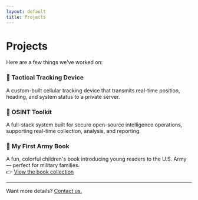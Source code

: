 ```yaml
---
layout: default
title: Projects
---
```


# Projects

Here are a few things we've worked on:

### 📡 Tactical Tracking Device
A custom-built cellular tracking device that transmits real-time position, heading, and system status to a private server.

### 🧠 OSINT Toolkit
A full-stack system built for secure open-source intelligence operations, supporting real-time collection, analysis, and reporting.

### 📘 My First Army Book
A fun, colorful children's book introducing young readers to the U.S. Army — perfect for military families.  
👉 [View the book collection](/books.html)

---

Want more details? [Contact us.](contact.md)

